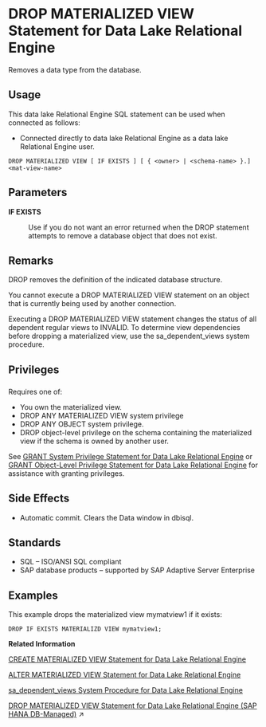 <!-- loio35de0ef70fde42bfb4c5c4b311cf8c69 -->

# DROP MATERIALIZED VIEW Statement for Data Lake Relational Engine

Removes a data type from the database.



<a name="loio35de0ef70fde42bfb4c5c4b311cf8c69__section_azh_5fj_znb"/>

## Usage

This data lake Relational Engine SQL statement can be used when connected as follows:

-   Connected directly to data lake Relational Engine as a data lake Relational Engine user.



```
DROP MATERIALIZED VIEW [ IF EXISTS ] [ { <owner> | <schema-name> }.]<mat-view-name>
```



<a name="loio35de0ef70fde42bfb4c5c4b311cf8c69__drop_matview_param1"/>

## Parameters


<dl>
<dt><b>

IF EXISTS

</b></dt>
<dd>

Use if you do not want an error returned when the DROP statement attempts to remove a database object that does not exist.



</dd>
</dl>



<a name="loio35de0ef70fde42bfb4c5c4b311cf8c69__drop_matview_remarks1"/>

## Remarks

DROP removes the definition of the indicated database structure.

You cannot execute a DROP MATERIALIZED VIEW statement on an object that is currently being used by another connection.

Executing a DROP MATERIALIZED VIEW statement changes the status of all dependent regular views to INVALID. To determine view dependencies before dropping a materialized view, use the sa\_dependent\_views system procedure.



<a name="loio35de0ef70fde42bfb4c5c4b311cf8c69__drop_matview_priv1"/>

## Privileges



### 

Requires one of:

-   You own the materialized view.
-   DROP ANY MATERIALIZED VIEW system privilege
-   DROP ANY OBJECT system privilege.
-   DROP object-level privilege on the schema containing the materialized view if the schema is owned by another user.

See [GRANT System Privilege Statement for Data Lake Relational Engine](grant-system-privilege-statement-for-data-lake-relational-engine-a3dfcb0.md) or [GRANT Object-Level Privilege Statement for Data Lake Relational Engine](grant-object-level-privilege-statement-for-data-lake-relational-engine-a3e154f.md) for assistance with granting privileges.



<a name="loio35de0ef70fde42bfb4c5c4b311cf8c69__drop_matview_side_effects1"/>

## Side Effects

-   Automatic commit. Clears the Data window in dbisql.



<a name="loio35de0ef70fde42bfb4c5c4b311cf8c69__drop_matview_standards1"/>

## Standards

-   SQL – ISO/ANSI SQL compliant
-   SAP database products – supported by SAP Adaptive Server Enterprise



<a name="loio35de0ef70fde42bfb4c5c4b311cf8c69__drop_matview_examples1"/>

## Examples

This example drops the materialized view mymatview1 if it exists:

```
DROP IF EXISTS MATERIALIZD VIEW mymatview1;
```

**Related Information**  


[CREATE MATERIALIZED VIEW Statement for Data Lake Relational Engine](create-materialized-view-statement-for-data-lake-relational-engine-d5c757e.md "Creates a materialized view.")

[ALTER MATERIALIZED VIEW Statement for Data Lake Relational Engine](alter-materialized-view-statement-for-data-lake-relational-engine-d958953.md "Alters a materialized view.")

[sa\_dependent\_views System Procedure for Data Lake Relational Engine](../060-stored-procedures/sa-dependent-views-system-procedure-for-data-lake-relational-engine-3be5950.md "Returns the list of all dependent views for a given table or view.")

[DROP MATERIALIZED VIEW Statement for Data Lake Relational Engine (SAP HANA DB-Managed)](https://help.sap.com/viewer/a898e08b84f21015969fa437e89860c8/2024_1_QRC/en-US/50e76331a4664b5bb2c4454e80b5f8f4.html "Removes a data type from the database.") :arrow_upper_right:

